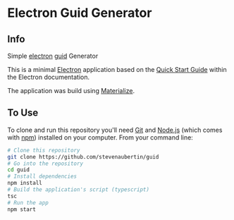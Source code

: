 # Electron Guid Generator

## Info

Simple [electron](electron.atom.io) [guid](https://en.wikipedia.org/wiki/Globally_unique_identifier) Generator

This is a minimal [Electron](electron.atom.io) application based on the [Quick Start Guide](http://electron.atom.io/docs/latest/tutorial/quick-start) within the Electron documentation.

The application was build using [Materialize](http://materializecss.com/).

## To Use

To clone and run this repository you'll need [Git](https://git-scm.com) and [Node.js](https://nodejs.org/en/download/) (which comes with [npm](http://npmjs.com)) installed on your computer. From your command line:

```bash
# Clone this repository
git clone https://github.com/stevenaubertin/guid
# Go into the repository
cd guid
# Install dependencies
npm install
# Build the application's script (typescript)
tsc
# Run the app
npm start
```
